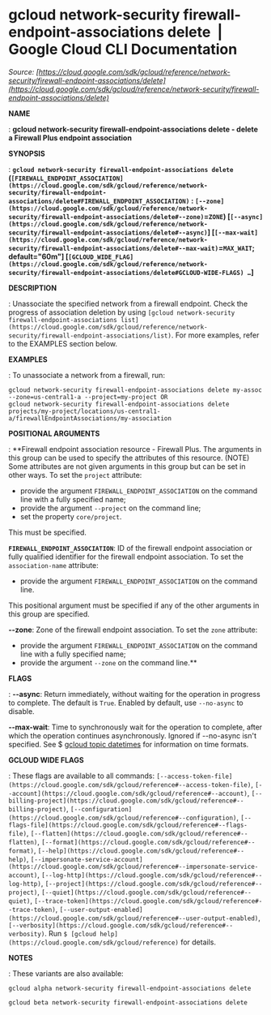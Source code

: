 # gcloud network-security firewall-endpoint-associations delete  |  Google Cloud CLI Documentation

*Source: [https://cloud.google.com/sdk/gcloud/reference/network-security/firewall-endpoint-associations/delete](https://cloud.google.com/sdk/gcloud/reference/network-security/firewall-endpoint-associations/delete)*

**NAME**

: **gcloud network-security firewall-endpoint-associations delete - delete a Firewall Plus endpoint association**

**SYNOPSIS**

: **`gcloud network-security firewall-endpoint-associations delete` (`[FIREWALL_ENDPOINT_ASSOCIATION](https://cloud.google.com/sdk/gcloud/reference/network-security/firewall-endpoint-associations/delete#FIREWALL_ENDPOINT_ASSOCIATION)` : `[--zone](https://cloud.google.com/sdk/gcloud/reference/network-security/firewall-endpoint-associations/delete#--zone)`=`ZONE`) [`[--async](https://cloud.google.com/sdk/gcloud/reference/network-security/firewall-endpoint-associations/delete#--async)`] [`[--max-wait](https://cloud.google.com/sdk/gcloud/reference/network-security/firewall-endpoint-associations/delete#--max-wait)`=`MAX_WAIT`; default="60m"] [`[GCLOUD_WIDE_FLAG](https://cloud.google.com/sdk/gcloud/reference/network-security/firewall-endpoint-associations/delete#GCLOUD-WIDE-FLAGS) …`]**

**DESCRIPTION**

: Unassociate the specified network from a firewall endpoint. Check the progress
of association deletion by using `[gcloud
network-security firewall-endpoint-associations list](https://cloud.google.com/sdk/gcloud/reference/network-security/firewall-endpoint-associations/list)`.
For more examples, refer to the EXAMPLES section below.

**EXAMPLES**

: To unassociate a network from a firewall, run:

```
gcloud network-security firewall-endpoint-associations delete my-assoc --zone=us-central1-a --project=my-project OR
gcloud network-security firewall-endpoint-associations delete projects/my-project/locations/us-central1-a/firewallEndpointAssociations/my-association
```

**POSITIONAL ARGUMENTS**

: **Firewall endpoint association resource - Firewall Plus. The arguments in this
group can be used to specify the attributes of this resource. (NOTE) Some
attributes are not given arguments in this group but can be set in other ways.
To set the `project` attribute:

- provide the argument `FIREWALL_ENDPOINT_ASSOCIATION` on the command
line with a fully specified name;
- provide the argument `--project` on the command line;
- set the property `core/project`.

This must be specified.

**`FIREWALL_ENDPOINT_ASSOCIATION`**:
ID of the firewall endpoint association or fully qualified identifier for the
firewall endpoint association.
To set the `association-name` attribute:

- provide the argument `FIREWALL_ENDPOINT_ASSOCIATION` on the command
line.

This positional argument must be specified if any of the other arguments in this
group are specified.

**--zone**:
Zone of the firewall endpoint association.
To set the `zone` attribute:

- provide the argument `FIREWALL_ENDPOINT_ASSOCIATION` on the command
line with a fully specified name;
- provide the argument `--zone` on the command line.**

**FLAGS**

: **--async**:
Return immediately, without waiting for the operation in progress to complete.
The default is `True`. Enabled by default, use
`--no-async` to disable.

**--max-wait**:
Time to synchronously wait for the operation to complete, after which the
operation continues asynchronously. Ignored if --no-async isn't specified. See $
[gcloud topic datetimes](https://cloud.google.com/sdk/gcloud/reference/topic/datetimes) for
information on time formats.

**GCLOUD WIDE FLAGS**

: These flags are available to all commands: `[--access-token-file](https://cloud.google.com/sdk/gcloud/reference#--access-token-file)`,
`[--account](https://cloud.google.com/sdk/gcloud/reference#--account)`, `[--billing-project](https://cloud.google.com/sdk/gcloud/reference#--billing-project)`,
`[--configuration](https://cloud.google.com/sdk/gcloud/reference#--configuration)`,
`[--flags-file](https://cloud.google.com/sdk/gcloud/reference#--flags-file)`,
`[--flatten](https://cloud.google.com/sdk/gcloud/reference#--flatten)`, `[--format](https://cloud.google.com/sdk/gcloud/reference#--format)`, `[--help](https://cloud.google.com/sdk/gcloud/reference#--help)`, `[--impersonate-service-account](https://cloud.google.com/sdk/gcloud/reference#--impersonate-service-account)`,
`[--log-http](https://cloud.google.com/sdk/gcloud/reference#--log-http)`,
`[--project](https://cloud.google.com/sdk/gcloud/reference#--project)`, `[--quiet](https://cloud.google.com/sdk/gcloud/reference#--quiet)`, `[--trace-token](https://cloud.google.com/sdk/gcloud/reference#--trace-token)`, `[--user-output-enabled](https://cloud.google.com/sdk/gcloud/reference#--user-output-enabled)`,
`[--verbosity](https://cloud.google.com/sdk/gcloud/reference#--verbosity)`.
Run `$ [gcloud help](https://cloud.google.com/sdk/gcloud/reference)` for details.

**NOTES**

: These variants are also available:

```
gcloud alpha network-security firewall-endpoint-associations delete
```

```
gcloud beta network-security firewall-endpoint-associations delete
```
